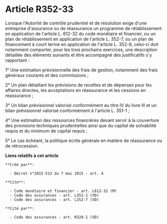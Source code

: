 # Article R352-33

Lorsque l'Autorité de contrôle prudentiel et de résolution exige d'une entreprise d'assurance ou de réassurance un programme
de rétablissement en application de l'article L. 612-32 du code monétaire et financier, ou un plan de rétablissement en
application de l'article L. 352-7, ou un plan de financement à court terme en application de l'article L. 352-8, celui-ci
doit notamment comporter, pour les trois prochains exercices, une description détaillée des éléments suivants et être
accompagné des justificatifs s'y rapportant : 

1° Une estimation prévisionnelle des frais de gestion, notamment des frais généraux courants et des commissions ; 

2° Un plan détaillant les prévisions de recettes et de dépenses pour les affaires directes, les acceptations en réassurance
et les cessions en réassurance ; 

3° Un bilan prévisionnel valorisé conformément au titre IV du livre III et un bilan prévisionnel valorisé conformément à
l'article L. 351-1 ; 

4° Une estimation des ressources financières devant servir à la couverture des provisions techniques prudentielles ainsi que
du capital de solvabilité requis et du minimum de capital requis ; 

5° Le cas échéant, la politique écrite générale en matière de réassurance ou de rétrocession.

**Liens relatifs à cet article**

	**Créé par**:

	  - Décret n°2015-513 du 7 mai 2015 - art. 4

	**Cite**:

	  - Code monétaire et financier - art. L612-32 (M)
	  - Code des assurances - art. L351-1 (VD)
	  - Code des assurances - art. L352-7 (VD)

	**Cité par**:

	  - Code des assurances - art. R328-1 (VD)

